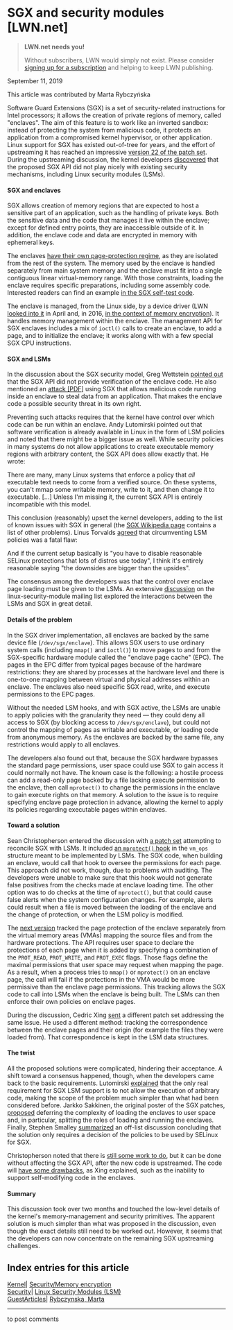 # SGX and security modules [LWN.net]

> **LWN.net needs you!**
> 
> Without subscribers, LWN would simply not exist. Please consider [signing up for a subscription](/Promo/nst-nag2/subscribe) and helping to keep LWN publishing. 

September 11, 2019

This article was contributed by Marta Rybczyńska

Software Guard Extensions (SGX) is a set of security-related instructions for Intel processors; it allows the creation of private regions of memory, called "enclaves". The aim of this feature is to work like an inverted sandbox: instead of protecting the system from malicious code, it protects an application from a compromised kernel hypervisor, or other application. Linux support for SGX has existed out-of-tree for years, and the effort of upstreaming it has reached an impressive [version 22 of the patch set](/ml/linux-kernel/20190903142655.21943-1-jarkko.sakkinen@linux.intel.com/). During the upstreaming discussion, the kernel developers [discovered](/ml/linux-kernel/CALCETrV=wAsyWxtxQJ7y0xNrzkE863hTfU6Ysej48Gk9yPFJZw@mail.gmail.com/) that the proposed SGX API did not play nicely with existing security mechanisms, including Linux security modules (LSMs). 

#### SGX and enclaves

SGX allows creation of memory regions that are expected to host a sensitive part of an application, such as the handling of private keys. Both the sensitive data and the code that manages it live within the enclave; except for defined entry points, they are inaccessible outside of it. In addition, the enclave code and data are encrypted in memory with ephemeral keys.

The enclaves [have their own page-protection regime](/ml/linux-kernel/20190903142655.21943-24-jarkko.sakkinen@linux.intel.com/), as they are isolated from the rest of the system. The memory used by the enclave is handled separately from main system memory and the enclave must fit into a single contiguous linear virtual-memory range. With those constraints, loading the enclave requires specific preparations, including some assembly code. Interested readers can find an example [in the SGX self-test code](/ml/linux-kernel/20190903142655.21943-21-jarkko.sakkinen@linux.intel.com/).

The enclave is managed, from the Linux side, by a device driver (LWN [looked into it](/Articles/786487/) in April and, in 2016, [in the context of memory encryption](/Articles/686808/)). It handles memory management within the enclave. The management API for SGX enclaves includes a mix of `ioctl()` calls to create an enclave, to add a page, and to initialize the enclave; it works along with with a few special SGX CPU instructions.

#### SGX and LSMs

In the discussion about the SGX security model, Greg Wettstein [pointed out](/ml/linux-kernel/20190418171059.GA20819@wind.enjellic.com/) that the SGX API did not provide verification of the enclave code. He also mentioned an [attack [PDF]](https://arxiv.org/pdf/1702.08719.pdf) using SGX that allows malicious code running inside an enclave to steal data from an application. That makes the enclave code a possible security threat in its own right. 

Preventing such attacks requires that the kernel have control over which code can be run within an enclave. Andy Lutomirski pointed out that software verification is already available in Linux in the form of LSM policies and noted that there might be a bigger issue as well. While security policies in many systems do not allow applications to create executable memory regions with arbitrary content, the SGX API does allow exactly that. He wrote: 

There are many, many Linux systems that enforce a policy that *all* executable text needs to come from a verified source. On these systems, you can't mmap some writable memory, write to it, and then change it to executable. [...] Unless I'm missing it, the current SGX API is entirely incompatible with this model. 

This conclusion (reasonably) upset the kernel developers, adding to the list of known issues with SGX in general (the [SGX Wikipedia page](https://en.wikipedia.org/wiki/Software_Guard_Extensions) contains a list of other problems). Linus Torvalds [agreed](/ml/linux-kernel/CAHk-=wjmT=uC1=18ZYV1CMfP_FBUEjh9_rabH0g+a0z-L0cgHg@mail.gmail.com/) that circumventing LSM policies was a fatal flaw: 

And if the current setup basically is "you have to disable reasonable SELinux protections that lots of distros use today", I think it's entirely reasonable saying "the downsides are bigger than the upsides". 

The consensus among the developers was that the control over enclave page loading must be given to the LSMs. An extensive [discussion](/ml/linux-security-module/CALCETrXf8mSK45h7sTK5Wf+pXLVn=Bjsc_RLpgO-h-qdzBRo5Q@mail.gmail.com/) on the linux-security-module mailing list explored the interactions between the LSMs and SGX in great detail.

#### Details of the problem

In the SGX driver implementation, all enclaves are backed by the same device file (`/dev/sgx/enclave`). This allows SGX users to use ordinary system calls (including `mmap()` and `ioctl()`) to move pages to and from the SGX-specific hardware module called the "enclave page cache" (EPC). The pages in the EPC differ from typical pages because of the hardware restrictions: they are shared by processes at the hardware level and there is one-to-one mapping between virtual and physical addresses within an enclave. The enclaves also need specific SGX read, write, and execute permissions to the EPC pages.

Without the needed LSM hooks, and with SGX active, the LSMs are unable to apply policies with the granularity they need — they could deny all access to SGX (by blocking access to `/dev/sgx/enclave`), but could not control the mapping of pages as writable and executable, or loading code from anonymous memory. As the enclaves are backed by the same file, any restrictions would apply to all enclaves.

The developers also found out that, because the SGX hardware bypasses the standard page permissions, user space could use SGX to gain access it could normally not have. The known case is the following: a hostile process can add a read-only page backed by a file lacking execute permission to the enclave, then call `mprotect()` to change the permissions in the enclave to gain execute rights on that memory. A solution to the issue is to require specifying enclave page protection in advance, allowing the kernel to apply its policies regarding executable pages within enclaves.

#### Toward a solution

Sean Christopherson entered the discussion with [a patch set](/ml/linux-kernel/20190531233159.30992-1-sean.j.christopherson@intel.com/) attempting to reconcile SGX with LSMs. It included [an `mprotect()` hook](/ml/linux-kernel/20190531233159.30992-5-sean.j.christopherson@intel.com/) in the `vm_ops` structure meant to be implemented by LSMs. The SGX code, when building an enclave, would call that hook to oversee the permissions for each page. This approach did not work, though, due to problems with auditing. The developers were unable to make sure that this hook would not generate false positives from the checks made at enclave loading time. The other option was to do checks at the time of `mprotect()`, but that could cause false alerts when the system configuration changes. For example, alerts could result when a file is moved between the loading of the enclave and the change of protection, or when the LSM policy is modified.

The [next version](/ml/linux-security-module/20190619222401.14942-1-sean.j.christopherson@intel.com) tracked the page protection of the enclave separately from the virtual memory areas (VMAs) mapping the source files and from the hardware protections. The API requires user space to declare the protections of each page when it is added by specifying a combination of the `PROT_READ`, `PROT_WRITE`, and `PROT_EXEC` flags. Those flags define the maximal permissions that user space may request when mapping the page. As a result, when a process tries to `mmap()` or `mprotect()` on an enclave page, the call will fail if the protections in the VMA would be more permissive than the enclave page permissions. This tracking allows the SGX code to call into LSMs when the enclave is being built. The LSMs can then enforce their own policies on enclave pages.

During the discussion, Cedric Xing [sent](/ml/linux-security-module/cover.1561588012.git.cedric.xing@intel.com/) a different patch set addressing the same issue. He used a different method: tracking the correspondence between the enclave pages and their origin (for example the files they were loaded from). That correspondence is kept in the LSM data structures.

#### The twist

All the proposed solutions were complicated, hindering their acceptance. A shift toward a consensus happened, though, when the developers came back to the basic requirements. Lutomirski [explained](/ml/linux-security-module/CALCETrXMAwHod_KZYPGWjTjg-fxOb1%3D02%3DQj2g1o624wOPfPZQ%40mail.gmail.com/) that the only real requirement for SGX LSM support is to not allow the execution of arbitrary code, making the scope of the problem much simpler than what had been considered before. Jarkko Sakkinen, the original poster of the SGX patches, [proposed](/ml/linux-security-module/20190705160549.tzsck5ho5kvtdhit@linux.intel.com/) deferring the complexity of loading the enclaves to user space and, in particular, splitting the roles of loading and running the enclaves. Finally, Stephen Smalley [summarized](/ml/linux-security-module/27e55a96-d5c4-69ed-a88d-7a3c26fb7f75@tycho.nsa.gov/) an off-list discussion concluding that the solution only requires a decision of the policies to be used by SELinux for SGX. 

Christopherson noted that there is [still some work to do](/ml/linux-security-module/20190708172930.GA20791@linux.intel.com/), but it can be done without affecting the SGX API, after the new code is upstreamed. The code will [have some drawbacks](/ml/linux-security-module/120cfcee-af82-83cd-fb73-a39ecddff2af@intel.com/), as Xing explained, such as the inability to support self-modifying code in the enclaves.

#### Summary

This discussion took over two months and touched the low-level details of the kernel's memory-management and security primitives. The apparent solution is much simpler than what was proposed in the discussion, even though the exact details still need to be worked out. However, it seems that the developers can now concentrate on the remaining SGX upstreaming challenges.

  
Index entries for this article  
---  
[Kernel](/Kernel/Index)| [Security/Memory encryption](/Kernel/Index#Security-Memory_encryption)  
[Security](/Security/Index/)| [Linux Security Modules (LSM)](/Security/Index/#Linux_Security_Modules_LSM)  
[GuestArticles](/Archives/GuestIndex/)| [Rybczynska, Marta](/Archives/GuestIndex/#Rybczynska_Marta)  
  


* * *

to post comments 
